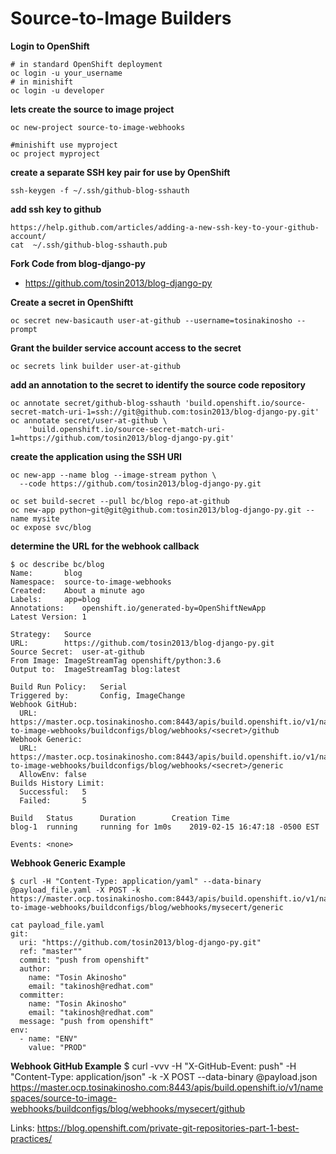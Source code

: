# Source-to-Image Builders


**Login to OpenShift**
```
# in standard OpenShift deployment
oc login -u your_username
# in minishift
oc login -u developer
```

**lets create the source to image project**
```
oc new-project source-to-image-webhooks

#minishift use myproject
oc project myproject
```

**create a separate SSH key pair for use by OpenShift**
```
ssh-keygen -f ~/.ssh/github-blog-sshauth
```

**add ssh key to github**
```
https://help.github.com/articles/adding-a-new-ssh-key-to-your-github-account/
cat  ~/.ssh/github-blog-sshauth.pub
```
**Fork Code from blog-django-py**
* https://github.com/tosin2013/blog-django-py

**Create a secret in OpenShiftt**
```
oc secret new-basicauth user-at-github --username=tosinakinosho --prompt
```

**Grant the builder service account access to the secret**
```
oc secrets link builder user-at-github
```

**add an annotation to the secret to identify the source code repository**
```
oc annotate secret/github-blog-sshauth 'build.openshift.io/source-secret-match-uri-1=ssh://git@github.com:tosin2013/blog-django-py.git'
oc annotate secret/user-at-github \
    'build.openshift.io/source-secret-match-uri-1=https://github.com/tosin2013/blog-django-py.git'
```
**create the application using the SSH URI**
```
oc new-app --name blog --image-stream python \
  --code https://github.com/tosin2013/blog-django-py.git

oc set build-secret --pull bc/blog repo-at-github
oc new-app python~git@git@github.com:tosin2013/blog-django-py.git --name mysite
oc expose svc/blog
```

**determine the URL for the webhook callback**
```
$ oc describe bc/blog
Name:		blog
Namespace:	source-to-image-webhooks
Created:	About a minute ago
Labels:		app=blog
Annotations:	openshift.io/generated-by=OpenShiftNewApp
Latest Version:	1

Strategy:	Source
URL:		https://github.com/tosin2013/blog-django-py.git
Source Secret:	user-at-github
From Image:	ImageStreamTag openshift/python:3.6
Output to:	ImageStreamTag blog:latest

Build Run Policy:	Serial
Triggered by:		Config, ImageChange
Webhook GitHub:
  URL:	https://master.ocp.tosinakinosho.com:8443/apis/build.openshift.io/v1/namespaces/source-to-image-webhooks/buildconfigs/blog/webhooks/<secret>/github
Webhook Generic:
  URL:		https://master.ocp.tosinakinosho.com:8443/apis/build.openshift.io/v1/namespaces/source-to-image-webhooks/buildconfigs/blog/webhooks/<secret>/generic
  AllowEnv:	false
Builds History Limit:
  Successful:	5
  Failed:		5

Build	Status		Duration		Creation Time
blog-1 	running 	running for 1m0s 	2019-02-15 16:47:18 -0500 EST

Events:	<none>
```

**Webhook Generic Example**
```
$ curl -H "Content-Type: application/yaml" --data-binary @payload_file.yaml -X POST -k  https://master.ocp.tosinakinosho.com:8443/apis/build.openshift.io/v1/namespaces/source-to-image-webhooks/buildconfigs/blog/webhooks/mysecert/generic

cat payload_file.yaml
git:
  uri: "https://github.com/tosin2013/blog-django-py.git"
  ref: "master""
  commit: "push from openshift"
  author:
    name: "Tosin Akinosho"
    email: "takinosh@redhat.com"
  committer:
    name: "Tosin Akinosho"
    email: "takinosh@redhat.com"
  message: "push from openshift"
env:
  - name: "ENV"
    value: "PROD"
```
**Webhook GitHub Example**
$ curl -vvv -H "X-GitHub-Event: push" -H "Content-Type: application/json" -k -X POST --data-binary @payload.json https://master.ocp.tosinakinosho.com:8443/apis/build.openshift.io/v1/namespaces/source-to-image-webhooks/buildconfigs/blog/webhooks/mysecert/github


Links:
https://blog.openshift.com/private-git-repositories-part-1-best-practices/
